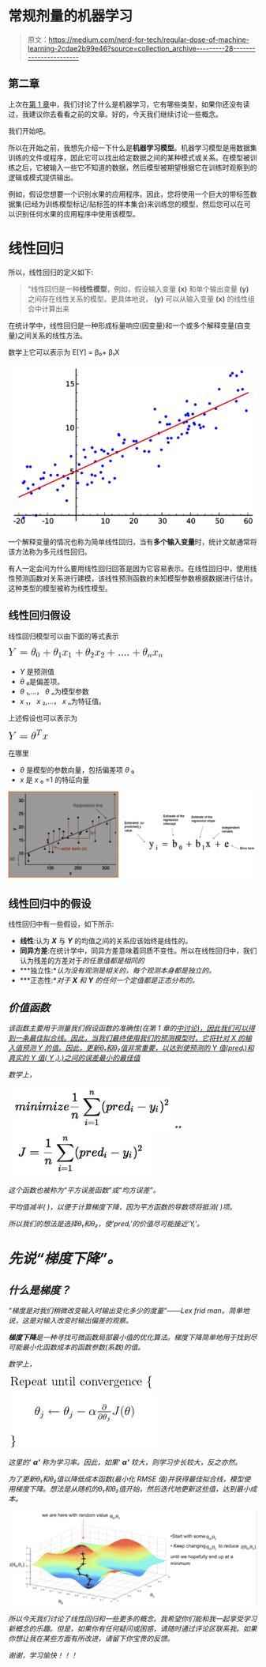 # 常规剂量的机器学习

> 原文：<https://medium.com/nerd-for-tech/regular-dose-of-machine-learning-2cdae2b99e46?source=collection_archive---------28----------------------->

## **第二章**

上次在[第 1 章](https://adityak2804.medium.com/regular-dose-of-machine-learning-f19d46bab0c9)中，我们讨论了什么是机器学习，它有哪些类型，如果你还没有读过，我建议你去看看之前的文章。好的，今天我们继续讨论一些概念。

我们开始吧。

所以在开始之前，我想先介绍一下什么是**机器学习模型**。机器学习模型是用数据集训练的文件或程序，因此它可以找出给定数据之间的某种模式或关系。在模型被训练之后，它被输入一些它不知道的数据，然后模型被期望根据它在训练时观察到的逻辑或模式提供输出。

例如，假设您想要一个识别水果的应用程序。因此，您将使用一个巨大的带标签数据集(已经为训练模型标记/贴标签的样本集合)来训练您的模型，然后您可以在可以识别任何水果的应用程序中使用该模型。

# **线性回归**

所以，线性回归的定义如下:

> “线性回归是一种**线性模型**，例如，假设输入变量 **(x)** 和单个输出变量 **(y)** 之间存在线性关系的模型。更具体地说， **(y)** 可以从输入变量 **(x)** 的线性组合中计算出来

在统计学中，线性回归是一种形成标量响应(因变量)和一个或多个解释变量(自变量)之间关系的线性方法。

数学上它可以表示为 E[Y] = β₀+ β₁X

![](img/26dbfb8a48551ca65db592f5da83b3b5.png)

一个解释变量的情况也称为简单线性回归，当有**多个输入变量**时，统计文献通常将该方法称为多元线性回归。

有人一定会问为什么要用线性回归回答是因为它容易表示。在线性回归中，使用线性预测函数对关系进行建模，该线性预测函数的未知模型参数根据数据进行估计。这种类型的模型被称为线性模型。

## 线性回归假设

线性回归模型可以由下面的等式表示

![](img/1fa2d0d2180b473e183a9a09ef27c72c.png)

*   *Y* 是预测值
*   *θ* ₀是偏差项。
*   *θ* ₁,…， *θ* ₙ为模型参数
*   *x* ₁， *x* ₂,…， *x* ₙ为特征值。

上述假设也可以表示为

![](img/2b056acce6cd01909195959f0bf81c8f.png)

在哪里

*   *θ* 是模型的参数向量，包括偏差项 *θ* ₀
*   *x* 是 *x* ₀ =1 的特征向量

![](img/888c3b34ae74d26d1168dcdfe30b7dfd.png)

## **线性回归中的假设**

线性回归中有一些假设，如下所示:

*   **线性**:认为 ***X*** 与 ***Y*** 的均值之间的关系应该始终是线性的。
*   **同异方差**:在统计学中，同异方差意味着同质不变性。所以在线性回归中，我们认为残差的方差对于*的任意值都是相同的*
*   ***独立性:**认为没有观测是相关的，每个观测本身都是独立的。*
*   ***正态性:**对于 ***X*** 和 ***Y*** 的任何一个定值都是正态分布的。*

## *价值函数*

*该函数主要用于测量我们假设函数的准确性(在第 1 章的[中讨论)，因此我们可以得到一条最佳拟合线。因此，当我们最终使用我们的预测模型时，它将针对 *X* 的输入值预测 *Y* 的值。因此，更新θ₁和θ₂值非常重要，以达到使预测的 *Y* 值(predᵢ)和真实的 *Y* 值( *Y* ᵢ).)之间的误差最小的最佳值](https://adityak2804.medium.com/regular-dose-of-machine-learning-f19d46bab0c9)*

*数学上，*

*![](img/06dee02529cc4bf7a64172ce905120cb.png)**![](img/05efbd95b341f6ca8a3b6e360702c180.png)*

*这个函数也被称为“平方误差函数”或“均方误差”。*

*平均值减半( )，以便于计算梯度下降，因为平方函数的导数项将抵消( )项。*

*所以我们的想法是选择θ₁和θ₂，使'predᵢ'的价值尽可能接近'Yᵢ'。*

# *先说“梯度下降”。*

## *什么是梯度？*

*“梯度是对我们稍微改变输入时输出变化多少的度量”——Lex frid man。简单地说，这是对输入改变时输出偏差的观察。*

***梯度下降**是一种寻找可微函数局部最小值的优化算法。梯度下降简单地用于找到尽可能最小化函数成本的函数参数(系数)的值。*

*数学上，*

*![](img/430e346b0f79ea360800ff9e6186643f.png)*

*这里的' **α'** 称为学习率。因此，如果' **α'** 较大，则学习步长较大，反之亦然。*

*为了更新θ₁和θ₂值以降低成本函数(最小化 RMSE 值)并获得最佳拟合线，模型使用梯度下降。想法是从随机的θ₁和θ₂值开始，然后迭代地更新这些值，达到最小成本。*

*![](img/89ab5e9ba574684cc385a098a284b8a8.png)*

*所以今天我们讨论了线性回归和一些更多的概念。我希望你们能和我一起享受学习新概念的乐趣。但是，如果你有任何疑问或困惑，请随时通过评论区联系我。如果你想让我在某些方面有所改进，请留下你宝贵的反馈。*

*谢谢，学习愉快！！！*